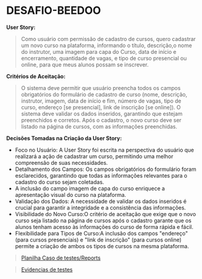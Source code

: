 # DESAFIO-BEEDOO

**User Story:**

>Como usuário com permissão de cadastro de cursos, quero cadastrar um novo curso na plataforma, informando o título, descrição,o nome do instrutor, uma imagem para capa do Curso, data de início e encerramento, quantidade de vagas, e tipo de curso presencial ou online, para que meus alunos possam se inscrever.


**Critérios de Aceitação:**
	
> O sistema deve permitir que usuário preencha todos os campos obrigatórios do formulário de cadastro de curso (nome, descrição, instrutor, imagem, data de início e fim, número de vagas, tipo de curso, endereço [se presencial], link de inscrição [se online]).
O sistema deve validar os dados inseridos, garantindo que estejam preenchidos e corretos.
Após o cadastro, o novo curso deve ser listado na página de cursos, com as informações preenchidas.

**Decisões Tomadas na Criação da User Story:**
* Foco no Usuário:	A User Story foi escrita na perspectiva do usuário que realizará a ação de cadastrar um curso, permitindo uma melhor compreensão de suas necessidades.
* Detalhamento dos Campos: Os campos obrigatórios do formulário foram esclarecidos, garantindo que todas as informações relevantes para o cadastro do curso sejam coletadas.
* A inclusão do campo imagem de capa do curso enriquece a apresentação visual do curso na plataforma.
* Validação dos Dados: A necessidade de validar os dados inseridos é crucial para garantir a integridade e a consistência das informações.
* Visibilidade do Novo Curso:O critério de aceitação que exige que o novo curso seja listado na página de cursos após o cadastro garante que os alunos tenham acesso às informações do curso de forma rápida e fácil.
* Flexibilidade para Tipos de Curso:A inclusão dos campos "endereço" (para cursos presenciais) e "link de inscrição" (para cursos online) permite a criação de ambos os tipos de cursos na mesma plataforma.


>[Planilha Caso de testes/Reports](https://docs.google.com/spreadsheets/d/1MUW2vB3o2pT7oMc3N7AcfZo_T6OkP5_S34gZsrhPawM/edit?usp=sharing)

>[Evidencias de testes](https://drive.google.com/drive/folders/1IsK89Ypxh73K_oRsZnyDL1r_NQI_knln?usp=sharing)



